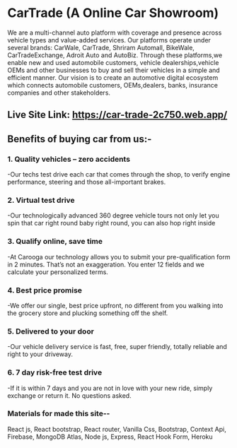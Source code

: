 # CarTrade (A Online Car Showroom)
We are a multi-channel auto platform with coverage and presence across vehicle types and value-added services. Our platforms operate under several brands: CarWale, CarTrade, Shriram Automall, BikeWale, CarTradeExchange, Adroit Auto and AutoBiz. Through these platforms,we enable new and used automobile customers, vehicle dealerships,vehicle OEMs and other businesses to buy and sell their vehicles in a simple and efficient manner. Our vision is to create an automotive digital ecosystem which connects automobile customers, OEMs,dealers, banks, insurance companies and other stakeholders.

## Live Site Link: https://car-trade-2c750.web.app/

## Benefits of buying car from us:-
### 1. Quality vehicles – zero accidents
 -Our techs test drive each car that comes through the shop, to verify engine performance, steering and those all-important brakes.

### 2. Virtual test drive
 -Our technologically advanced 360 degree vehicle tours not only let you spin that car right round baby right round, you can also hop right inside

### 3. Qualify online, save time
 -At Carooga our technology allows you to submit your pre-qualification form in 2 minutes. That’s not an exaggeration. You enter 12 fields and we calculate your personalized terms.

### 4. Best price promise
 -We offer our single, best price upfront, no different from you walking into the grocery store and plucking something off the shelf.

### 5. Delivered to your door
 -Our vehicle delivery service is fast, free, super friendly, totally reliable and right to your driveway. 

### 6. 7 day risk-free test drive
 -If it is within 7 days and you are not in love with your new ride, simply exchange or return it. No questions asked. 


### Materials for made this site--
React js,
React bootstrap,
React router,
Vanilla Css,
Bootstrap,
Context Api,
Firebase,
MongoDB Atlas,
Node js,
Express,
React Hook Form,
Heroku
